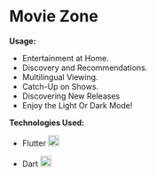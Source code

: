 # Movie Zone

**Usage:**

- Entertainment at Home.
- Discovery and Recommendations.
- Multilingual Viewing.
- Catch-Up on Shows.
- Discovering New Releases
- Enjoy the Light Or Dark Mode!


**Technologies Used:**

- Flutter   <a href="https://flutter.dev" target="_blank" rel="noreferrer"> <img src="https://www.vectorlogo.zone/logos/flutterio/flutterio-icon.svg" alt="flutter" width="20" height="20"/> </a>

- Dart   <a href="https://dart.dev" target="_blank" rel="noreferrer"> <img src="https://www.vectorlogo.zone/logos/dartlang/dartlang-icon.svg" alt="dart" width="20" height="20"/> </a>
